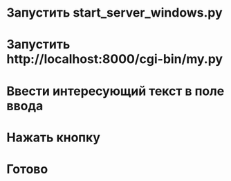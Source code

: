 # Запустить start_server_windows.py
# Запустить http://localhost:8000/cgi-bin/my.py
# Ввести интересующий текст в поле ввода
# Нажать кнопку
# Готово
